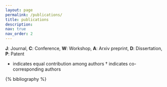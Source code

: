 ```yaml
---
layout: page
permalink: /publications/
title: publications
description: 
nav: true
nav_order: 2
---
```


**J**: Journal, **C**: Conference, **W**: Workshop, **A**: Arxiv preprint, **D**: Dissertation, **P**: Patent
* indicates equal contribution among authors
† indicates co-corresponding authors

<!-- _pages/publications.md -->
<div class="publications">

{% bibliography %}

</div>
